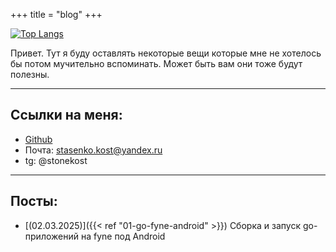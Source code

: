 +++
title = "blog"
+++

[![Top Langs](https://github-readme-stats.vercel.app/api/top-langs/?username=Stasenko-Konstantin&langs_count=8&layout=compact&theme=dark&exclude_repo=my-blog)](https://github.com/Stasenko-Konstantin)

Привет. Тут я буду оставлять некоторые вещи которые мне не хотелось бы потом мучительно вспоминать. Может быть вам они тоже будут полезны.

---

## Ссылки на меня:
- [Github](https://github.com/Stasenko-Konstantin)
- Почта: stasenko.kost@yandex.ru
- tg: @stonekost

---

## Посты:
- [(02.03.2025)]({{< ref "01-go-fyne-android" >}}) Сборка и запуск go-приложений на fyne под Android
